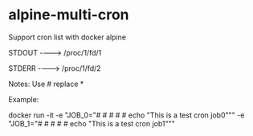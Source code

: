 # alpine-multi-cron
Support cron list with docker alpine

STDOUT ----> /proc/1/fd/1

STDERR ----> /proc/1/fd/2

Notes: Use # replace *

Example:

docker run -it -e "JOB_0="# # # # # echo "This is a test cron job0""" -e "JOB_1="# # # # # echo "This is a test cron job1""" <image name>
